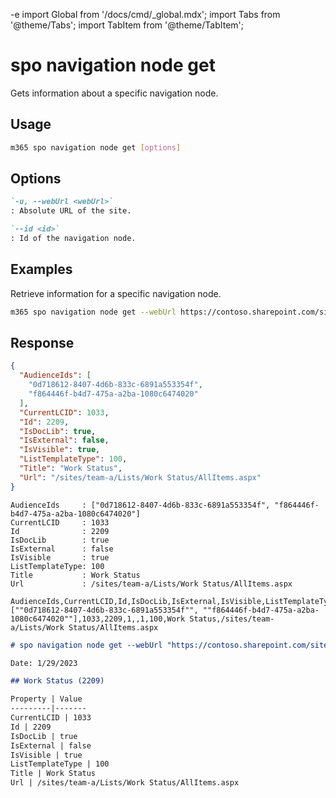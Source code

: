 -e <!-- DISCLAIMER: All secrets, passwords, and sensitive values in this document are examples only and not real credentials. -->
import Global from '/docs/cmd/_global.mdx';
import Tabs from '@theme/Tabs';
import TabItem from '@theme/TabItem';

# spo navigation node get

Gets information about a specific navigation node.

## Usage

```sh
m365 spo navigation node get [options]
```

## Options

```md definition-list
`-u, --webUrl <webUrl>`
: Absolute URL of the site.

`--id <id>`
: Id of the navigation node.
```

<Global />

## Examples

Retrieve information for a specific navigation node.

```sh
m365 spo navigation node get --webUrl https://contoso.sharepoint.com/sites/team-a --id 2209
```

## Response

<Tabs>
  <TabItem value="JSON">

  ```json
  {
    "AudienceIds": [
      "0d718612-8407-4d6b-833c-6891a553354f",
      "f864446f-b4d7-475a-a2ba-1080c6474020"
    ],
    "CurrentLCID": 1033,
    "Id": 2209,
    "IsDocLib": true,
    "IsExternal": false,
    "IsVisible": true,
    "ListTemplateType": 100,
    "Title": "Work Status",
    "Url": "/sites/team-a/Lists/Work Status/AllItems.aspx"
  }
  ```

  </TabItem>
  <TabItem value="Text">

  ```text
  AudienceIds     : ["0d718612-8407-4d6b-833c-6891a553354f", "f864446f-b4d7-475a-a2ba-1080c6474020"]
  CurrentLCID     : 1033
  Id              : 2209
  IsDocLib        : true
  IsExternal      : false
  IsVisible       : true
  ListTemplateType: 100
  Title           : Work Status
  Url             : /sites/team-a/Lists/Work Status/AllItems.aspx
  ```

  </TabItem>
  <TabItem value="CSV">

  ```csv
  AudienceIds,CurrentLCID,Id,IsDocLib,IsExternal,IsVisible,ListTemplateType,Title,Url
  [""0d718612-8407-4d6b-833c-6891a553354f"", ""f864446f-b4d7-475a-a2ba-1080c6474020""],1033,2209,1,,1,100,Work Status,/sites/team-a/Lists/Work Status/AllItems.aspx
  ```

  </TabItem>
  <TabItem value="Markdown">

  ```md
  # spo navigation node get --webUrl "https://contoso.sharepoint.com/sites/team-a" --id "2209"

  Date: 1/29/2023

  ## Work Status (2209)

  Property | Value
  ---------|-------
  CurrentLCID | 1033
  Id | 2209
  IsDocLib | true
  IsExternal | false
  IsVisible | true
  ListTemplateType | 100
  Title | Work Status
  Url | /sites/team-a/Lists/Work Status/AllItems.aspx
  ```

  </TabItem>
</Tabs>
